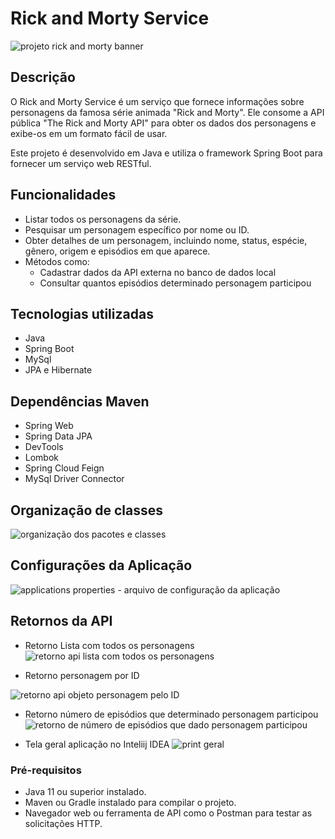 # Rick and Morty Service

![projeto rick and morty banner](https://github.com/brielsene/rick-and-morty-service/assets/87671071/4daa5bad-5a7b-4f12-bf55-ccb4800311d6)

## Descrição

O Rick and Morty Service é um serviço que fornece informações sobre personagens da famosa série animada "Rick and Morty". Ele consome a API pública "The Rick and Morty API" para obter os dados dos personagens e exibe-os em um formato fácil de usar.

Este projeto é desenvolvido em Java e utiliza o framework Spring Boot para fornecer um serviço web RESTful.

## Funcionalidades

- Listar todos os personagens da série.
- Pesquisar um personagem específico por nome ou ID.
- Obter detalhes de um personagem, incluindo nome, status, espécie, gênero, origem e episódios em que aparece.
- Métodos como:
    - Cadastrar dados da API externa no banco de dados local
    - Consultar quantos episódios determinado personagem participou

## Tecnologias utilizadas
- Java
- Spring Boot
- MySql
- JPA e Hibernate

## Dependências Maven
- Spring Web
- Spring Data JPA
- DevTools
- Lombok
- Spring Cloud Feign
- MySql Driver Connector

## Organização de classes
![organização dos pacotes e classes](https://github.com/brielsene/rick-and-morty-service/assets/87671071/332c9d42-7b02-4c9a-a96e-678645e486c1)

## Configurações da Aplicação
![applications properties - arquivo de configuração da aplicação](https://github.com/brielsene/rick-and-morty-service/assets/87671071/20acf3ac-32f5-4993-8571-7c55f368bd9e)

## Retornos da API
- Retorno Lista com todos os personagens
![retorno api lista com todos os personagens](https://github.com/brielsene/rick-and-morty-service/assets/87671071/ac2a49a6-e99a-458a-b605-39ff76ac225b)


- Retorno personagem por ID

![retorno api objeto personagem pelo ID](https://github.com/brielsene/rick-and-morty-service/assets/87671071/5bceae1a-1b27-4c5f-8fa8-8d5102341689)

- Retorno número de episódios que determinado personagem participou
![retorno de número de episódios que dado personagem participou](https://github.com/brielsene/rick-and-morty-service/assets/87671071/5cde40d1-0422-4b11-acd2-e4d352c9957a)

- Tela geral aplicação no Inteliij IDEA
![print geral](https://github.com/brielsene/rick-and-morty-service/assets/87671071/d26c3c37-ffa1-4da1-bf48-f253115bf668)

### Pré-requisitos

- Java 11 ou superior instalado.
- Maven ou Gradle instalado para compilar o projeto.
- Navegador web ou ferramenta de API como o Postman para testar as solicitações HTTP.
